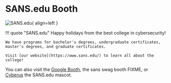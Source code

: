 # SANS.edu Booth

![SANS.edu](/img/castleapproach/sansbooth.png){ align=left }

!!! quote "SANS.edu"
	Happy holidays from the best college in cybersecurity!

	We have programs for bachelor's degrees, undergraduate certificates, master's degrees, and graduate certificates.

	Visit [our website](https://www.sans.edu/) to learn all about the college!

You can also visit the [Google Booth](google.md), the sans swag booth FIXME, or [Cyberus](cyberus.md) the SANS.edu mascot.